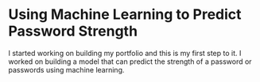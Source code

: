 # Using Machine Learning to Predict Password Strength
I started working on building my portfolio and this is my first step to it. I worked on building a model that can predict the strength of a password or passwords using machine learning.

